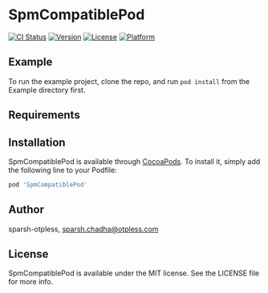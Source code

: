 # SpmCompatiblePod

[![CI Status](https://img.shields.io/travis/sparsh-otpless/SpmCompatiblePod.svg?style=flat)](https://travis-ci.org/sparsh-otpless/SpmCompatiblePod)
[![Version](https://img.shields.io/cocoapods/v/SpmCompatiblePod.svg?style=flat)](https://cocoapods.org/pods/SpmCompatiblePod)
[![License](https://img.shields.io/cocoapods/l/SpmCompatiblePod.svg?style=flat)](https://cocoapods.org/pods/SpmCompatiblePod)
[![Platform](https://img.shields.io/cocoapods/p/SpmCompatiblePod.svg?style=flat)](https://cocoapods.org/pods/SpmCompatiblePod)

## Example

To run the example project, clone the repo, and run `pod install` from the Example directory first.

## Requirements

## Installation

SpmCompatiblePod is available through [CocoaPods](https://cocoapods.org). To install
it, simply add the following line to your Podfile:

```ruby
pod 'SpmCompatiblePod'
```

## Author

sparsh-otpless, sparsh.chadha@otpless.com

## License

SpmCompatiblePod is available under the MIT license. See the LICENSE file for more info.
